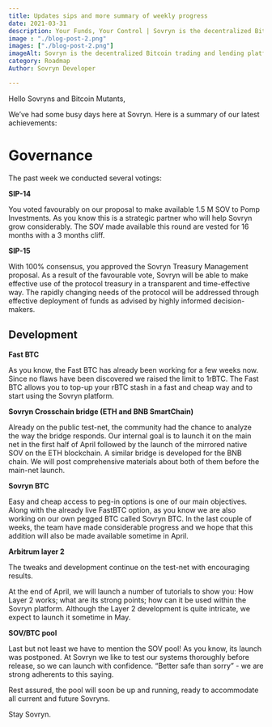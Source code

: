 ```yaml
---
title: Updates sips and more summary of weekly progress
date: 2021-03-31
description: Your Funds, Your Control | Sovryn is the decentralized Bitcoin trading and lending platform"
image : "./blog-post-2.png"
images: ["./blog-post-2.png"]
imageAlt: Sovryn is the decentralized Bitcoin trading and lending platform.
category: Roadmap
Author: Sovryn Developer

---
```


Hello Sovryns and Bitcoin Mutants,

We’ve had some busy days here at Sovryn. Here is a summary of our latest achievements:

# Governance
The past week we conducted several votings:

**SIP-14**

You voted favourably on our proposal to make available 1.5 M SOV to Pomp Investments. As you know this is a strategic partner who will help Sovryn grow considerably. The SOV made available this round are vested for 16 months with a 3 months cliff.

**SIP-15**

With 100% consensus, you approved the Sovryn Treasury Management proposal. As a result of the favourable vote, Sovryn will be able to make effective use of the protocol treasury in a transparent and time-effective way. The rapidly changing needs of the protocol will be addressed through effective deployment of funds as advised by highly informed decision-makers.

## Development

**Fast BTC**

As you know, the Fast BTC has already been working for a few weeks now. Since no flaws have been discovered we raised the limit to 1rBTC. The Fast BTC allows you to top-up your rBTC stash in a fast and cheap way and to start using the Sovryn platform.

**Sovryn Crosschain bridge (ETH and BNB SmartChain)**

Already on the public test-net, the community had the chance to analyze the way the bridge responds. Our internal goal is to launch it on the main net in the first half of April followed by the launch of the mirrored native SOV on the ETH blockchain. A similar bridge is developed for the BNB chain. We will post comprehensive materials about both of them before the main-net launch.

**Sovryn BTC**

Easy and cheap access to peg-in options is one of our main objectives. Along with the already live FastBTC option, as you know we are also working on our own pegged BTC called Sovryn BTC. In the last couple of weeks, the team have made considerable progress and we hope that this addition will also be made available sometime in April.

**Arbitrum layer 2**

The tweaks and development continue on the test-net with encouraging results.

At the end of April, we will launch a number of tutorials to show you: How Layer 2 works; what are its strong points; how can it be used within the Sovryn platform. Although the Layer 2 development is quite intricate, we expect to launch it sometime in May.

**SOV/BTC pool**

Last but not least we have to mention the SOV pool! As you know, its launch was postponed. At Sovryn we like to test our systems thoroughly before release, so we can launch with confidence. “Better safe than sorry” - we are strong adherents to this saying.

Rest assured, the pool will soon be up and running, ready to accommodate all current and future Sovryns.

Stay Sovryn.